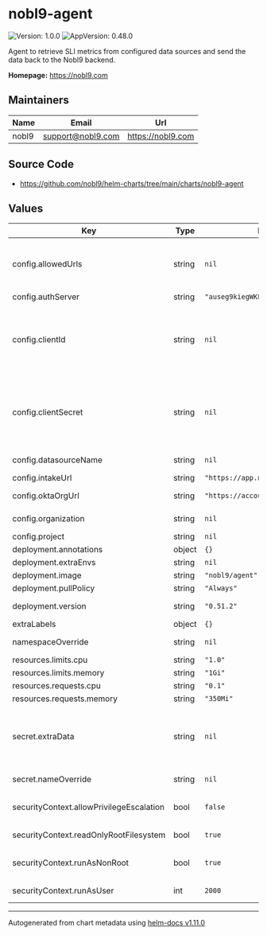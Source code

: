 # nobl9-agent

![Version: 1.0.0](https://img.shields.io/badge/Version-1.0.0-informational?style=flat-square) ![AppVersion: 0.48.0](https://img.shields.io/badge/AppVersion-0.48.0-informational?style=flat-square)

Agent to retrieve SLI metrics from configured data sources and send the data back to the Nobl9 backend.

**Homepage:** <https://nobl9.com>

## Maintainers

| Name | Email | Url |
| ---- | ------ | --- |
| nobl9 | <support@nobl9.com> | <https://nobl9.com> |

## Source Code

* <https://github.com/nobl9/helm-charts/tree/main/charts/nobl9-agent>

## Values

| Key | Type | Default | Description |
|-----|------|---------|-------------|
| config.allowedUrls | string | `nil` | Populates N9_ALLOWED_URLS that limits the URLs which an Agent is able to query |
| config.authServer | string | `"auseg9kiegWKEtJZC416"` | Nobl9 Auth Server ID |
| config.clientId | string | `nil` | Nobl9 Client ID, creates secret with this value, leave empty and use deployment.extraEnvs to load from existing Secret |
| config.clientSecret | string | `nil` | Nobl9 Client secret, creates secret with this value, leave empty and use deployment.extraEnvs to load from existing Secret |
| config.datasourceName | string | `nil` | Nobl9 Data Source name |
| config.intakeUrl | string | `"https://app.nobl9.com/api/input"` | Nobl9 API URL |
| config.oktaOrgUrl | string | `"https://accounts.nobl9.com"` | Nobl9 Okta Organization URL |
| config.organization | string | `nil` | Nobl9 Organization name |
| config.project | string | `nil` | Nobl9 Project name |
| deployment.annotations | object | `{}` | Custom annotations |
| deployment.extraEnvs | string | `nil` | Additional Envs |
| deployment.image | string | `"nobl9/agent"` | Image used by chart |
| deployment.pullPolicy | string | `"Always"` | Image Pull Policy |
| deployment.version | string | `"0.51.2"` | Agent version (image tag) |
| extraLabels | object | `{}` |  |
| namespaceOverride | string | `nil` | Override the Namespace |
| resources.limits.cpu | string | `"1.0"` | CPU limit |
| resources.limits.memory | string | `"1Gi"` | Memory limit |
| resources.requests.cpu | string | `"0.1"` | CPU request |
| resources.requests.memory | string | `"350Mi"` | Memory request |
| secret.extraData | string | `nil` | Extra stringData to be included in secret, use deployment.extraEnvs to load as deployment Envs |
| secret.nameOverride | string | `nil` | Override the Secret name |
| securityContext.allowPrivilegeEscalation | bool | `false` | Grants container a privileged status if set to true |
| securityContext.readOnlyRootFilesystem | bool | `true` | ReadOnly file system mode if set to true |
| securityContext.runAsNonRoot | bool | `true` | Runs the container as a root user if set to false |
| securityContext.runAsUser | int | `2000` | Runs the container with specified PID |

----------------------------------------------
Autogenerated from chart metadata using [helm-docs v1.11.0](https://github.com/norwoodj/helm-docs/releases/v1.11.0)
